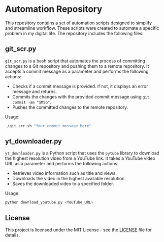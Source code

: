 # Automation Repository

This repository contains a set of automation scripts designed to simplify and streamline workflow. These scripts were created to automate a specific problem in my digital
life. The repository includes the following files:

## git_scr.py

`git_scr.py` is a bash script that automates the process of committing changes to a Git repository and pushing them to a remote repository. It accepts a commit message as a 
parameter and performs the following actions:

- Checks if a commit message is provided. If not, it displays an error message and returns.
- Commits the changes with the provided commit message using `git commit -am "$MSG"`.
- Pushes the committed changes to the remote repository.

Usage:

```bash
./git_scr.sh "Your commit message here"
```

## yt_downloader.py

`yt_downloader.py` is a Python script that uses the `pytube` library to download the highest resolution video from a YouTube link. It takes a YouTube video URL as a 
parameter and performs the following actions:

- Retrieves video information such as title and views.
- Downloads the video in the highest available resolution.
- Saves the downloaded video to a specified folder.

Usage:

```bash
python download_youtube.py <YouTube_URL>
```

## License

This project is licensed under the MIT License - see the [LICENSE](LICENSE) file for details.
